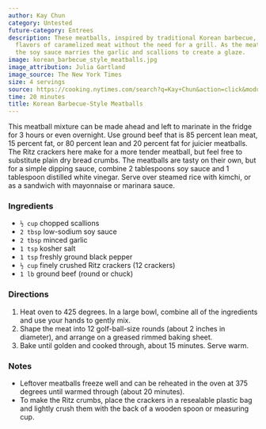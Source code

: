 ```yaml
---
author: Kay Chun
category: Untested
future-category: Entrees
description: These meatballs, inspired by traditional Korean barbecue, bring the savory-sweet
  flavors of caramelized meat without the need for a grill. As the meatballs bake,
  the soy sauce marries the garlic and scallions to create a glaze.
image: korean_barbecue_style_meatballs.jpg
image_attribution: Julia Gartland
image_source: The New York Times
size: 4 servings
source: https://cooking.nytimes.com/search?q=Kay+Chun&action=click&module=byline&region=recipe%20page
time: 20 minutes
title: Korean Barbecue-Style Meatballs
---
```

This meatball mixture can be made ahead and left to marinate in the fridge for 3 hours or even overnight. Use ground beef that is 85 percent lean meat, 15 percent fat, or 80 percent lean and 20 percent fat for juicier meatballs. The Ritz crackers here make for a more tender meatball, but feel free to substitute plain dry bread crumbs. The meatballs are tasty on their own, but for a simple dipping sauce, combine 2 tablespoons soy sauce and 1 tablespoon distilled white vinegar. Serve over steamed rice with kimchi, or as a sandwich with mayonnaise or marinara sauce.

### Ingredients

* `½ cup` chopped scallions
* `2 tbsp` low-sodium soy sauce
* `2 tbsp` minced garlic
* `1 tsp` kosher salt
* `1 tsp` freshly ground black pepper
* `½ cup` finely crushed Ritz crackers (12 crackers)
* `1 lb` ground beef (round or chuck)

### Directions

1. Heat oven to 425 degrees. In a large bowl, combine all of the ingredients and use your hands to gently mix.
2. Shape the meat into 12 golf-ball-size rounds (about 2 inches in diameter), and arrange on a greased rimmed baking sheet.
3. Bake until golden and cooked through, about 15 minutes. Serve warm.

### Notes

* Leftover meatballs freeze well and can be reheated in the oven at 375 degrees until warmed through (about 20 minutes).
* To make the Ritz crumbs, place the crackers in a resealable plastic bag and lightly crush them with the back of a wooden spoon or measuring cup.